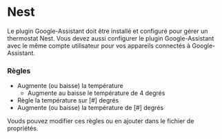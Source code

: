# Nest

Le plugin Google-Assistant doit être installé et configuré pour gérer un thermostat Nest.
Vous devez aussi configurer le plugin Google-Assistant avec le même compte utilisateur pour vos appareils connectés à Google-Assistant.  

### Règles
- Augmente (ou baisse) la température
	- Augmente au baisse le température de 4 degrés
- Règle la température sur [#] degrés
- Augmente (ou baisse) la température de [#] degrés

Vouds pouvez modifier ces règles ou en ajouter dans le fichier de propriétés.


<br><br><br><br>